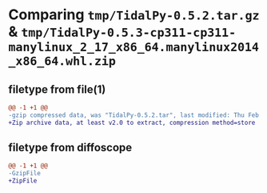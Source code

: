 # Comparing `tmp/TidalPy-0.5.2.tar.gz` & `tmp/TidalPy-0.5.3-cp311-cp311-manylinux_2_17_x86_64.manylinux2014_x86_64.whl.zip`

## filetype from file(1)

```diff
@@ -1 +1 @@
-gzip compressed data, was "TidalPy-0.5.2.tar", last modified: Thu Feb 22 21:54:37 2024, max compression
+Zip archive data, at least v2.0 to extract, compression method=store
```

## filetype from diffoscope

```diff
@@ -1 +1 @@
-GzipFile
+ZipFile
```

